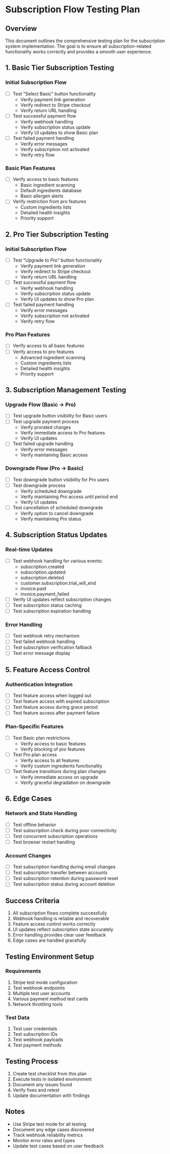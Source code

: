 # Subscription Flow Testing Plan

## Overview

This document outlines the comprehensive testing plan for the subscription system implementation. The goal is to ensure all subscription-related functionality works correctly and provides a smooth user experience.

## 1. Basic Tier Subscription Testing

### Initial Subscription Flow

- [ ] Test "Select Basic" button functionality
  - Verify payment link generation
  - Verify redirect to Stripe checkout
  - Verify return URL handling
- [ ] Test successful payment flow
  - Verify webhook handling
  - Verify subscription status update
  - Verify UI updates to show Basic plan
- [ ] Test failed payment handling
  - Verify error messages
  - Verify subscription not activated
  - Verify retry flow

### Basic Plan Features

- [ ] Verify access to basic features
  - Basic ingredient scanning
  - Default ingredients database
  - Basic allergen alerts
- [ ] Verify restriction from pro features
  - Custom ingredients lists
  - Detailed health insights
  - Priority support

## 2. Pro Tier Subscription Testing

### Initial Subscription Flow

- [ ] Test "Upgrade to Pro" button functionality
  - Verify payment link generation
  - Verify redirect to Stripe checkout
  - Verify return URL handling
- [ ] Test successful payment flow
  - Verify webhook handling
  - Verify subscription status update
  - Verify UI updates to show Pro plan
- [ ] Test failed payment handling
  - Verify error messages
  - Verify subscription not activated
  - Verify retry flow

### Pro Plan Features

- [ ] Verify access to all basic features
- [ ] Verify access to pro features
  - Advanced ingredient scanning
  - Custom ingredients lists
  - Detailed health insights
  - Priority support

## 3. Subscription Management Testing

### Upgrade Flow (Basic → Pro)

- [ ] Test upgrade button visibility for Basic users
- [ ] Test upgrade payment process
  - Verify prorated charges
  - Verify immediate access to Pro features
  - Verify UI updates
- [ ] Test failed upgrade handling
  - Verify error messages
  - Verify maintaining Basic access

### Downgrade Flow (Pro → Basic)

- [ ] Test downgrade button visibility for Pro users
- [ ] Test downgrade process
  - Verify scheduled downgrade
  - Verify maintaining Pro access until period end
  - Verify UI updates
- [ ] Test cancellation of scheduled downgrade
  - Verify option to cancel downgrade
  - Verify maintaining Pro status

## 4. Subscription Status Updates

### Real-time Updates

- [ ] Test webhook handling for various events:
  - subscription.created
  - subscription.updated
  - subscription.deleted
  - customer.subscription.trial_will_end
  - invoice.paid
  - invoice.payment_failed
- [ ] Verify UI updates reflect subscription changes
- [ ] Test subscription status caching
- [ ] Test subscription expiration handling

### Error Handling

- [ ] Test webhook retry mechanism
- [ ] Test failed webhook handling
- [ ] Test subscription verification fallback
- [ ] Test error message display

## 5. Feature Access Control

### Authentication Integration

- [ ] Test feature access when logged out
- [ ] Test feature access with expired subscription
- [ ] Test feature access during grace period
- [ ] Test feature access after payment failure

### Plan-Specific Features

- [ ] Test Basic plan restrictions
  - Verify access to basic features
  - Verify blocking of pro features
- [ ] Test Pro plan access
  - Verify access to all features
  - Verify custom ingredients functionality
- [ ] Test feature transitions during plan changes
  - Verify immediate access on upgrade
  - Verify graceful degradation on downgrade

## 6. Edge Cases

### Network and State Handling

- [ ] Test offline behavior
- [ ] Test subscription check during poor connectivity
- [ ] Test concurrent subscription operations
- [ ] Test browser restart handling

### Account Changes

- [ ] Test subscription handling during email changes
- [ ] Test subscription transfer between accounts
- [ ] Test subscription retention during password reset
- [ ] Test subscription status during account deletion

## Success Criteria

1. All subscription flows complete successfully
2. Webhook handling is reliable and recoverable
3. Feature access control works correctly
4. UI updates reflect subscription state accurately
5. Error handling provides clear user feedback
6. Edge cases are handled gracefully

## Testing Environment Setup

### Requirements

1. Stripe test mode configuration
2. Test webhook endpoints
3. Multiple test user accounts
4. Various payment method test cards
5. Network throttling tools

### Test Data

1. Test user credentials
2. Test subscription IDs
3. Test webhook payloads
4. Test payment methods

## Testing Process

1. Create test checklist from this plan
2. Execute tests in isolated environment
3. Document any issues found
4. Verify fixes and retest
5. Update documentation with findings

## Notes

- Use Stripe test mode for all testing
- Document any edge cases discovered
- Track webhook reliability metrics
- Monitor error rates and types
- Update test cases based on user feedback
